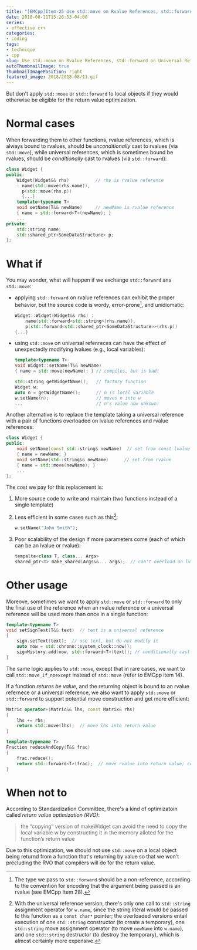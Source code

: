 ```yaml
---
title: "[EMCpp]Item-25 Use std::move on Rvalue References, std::forward on Universal References"
date: 2018-08-11T15:26:53-04:00
series:
- effective c++
categories:
- coding
tags:
- technique
- cpp
slug: Use std::move on Rvalue References, std::forward on Universal References
autoThumbnailImage: true
thumbnailImagePosition: right
featured_image: 2018/2018-08/11.gif
---
```


But don't apply `std::move` or `std::forward` to local objects if they would otherwise be eligible for the return value optimization.
<!--more-->
<!-- toc -->

# Normal cases

When forwarding them to other functions, rvalue references, which is always bound to rvalues, should be _unconditionally_ cast to rvalues (via `std::move`), while universal references, which is sometimes bound be rvalues, should be _conditionally_ cast to rvalues (via `std::forward`):

```cpp
class Widget {
public:
    Widget(Widget&& rhs)          // rhs is rvalue reference
    : name(std::move(rhs.name)),
      p(std::move(rhs.p))
      {...}
    template<typename T>
    void setName(T&& newName)     // newName is rvalue reference
    { name = std::forward<T>(newName); }
    ...
private:
    std::string name;
    std::shared_ptr<SomeDataStructure> p;
};
```


# What if

You may wonder, what will happen if we exchange `std::forward` ans `std::move`:

* applying `std::forward` on rvalue references can exhibit the proper behavior, but the source code is wordy, error-prone[^1], and unidiomatic:

    ```cpp
    Widget::Widget(Widget&& rhs) : 
        name(std::forward<std::string>(rhs.name)), 
        p(std::forward<std::shared_ptr<SomeDataStructure>>(rhs.p))
    {...}
    ```
* using `std::move` on universal refenreces can have the effect of unexpectedly modifying lvalues (e.g., local variables):
    ```cpp
    template<typename T>
    void Widget::setName(T&& newName)
    { name = std::move(newName); } // compiles, but is bad!

    std::string getWidgetName();   // factory function
    Widget w;
    auto n = getWidgetName();      // n is local variable
    w.setName(n);                  // moves n into w
    ...                            // n's value now unkown!
    ```

Another alternative is to replace the template taking a universal reference with a pair of functions overloaded on lvalue references and rvalue references:

```cpp
class Widget {
public:
    void setName(const std::string& newName)  // set from const lvalue
    { name = newName; }
    void setName(std::string&& newName)      // set from rvalue
    { name = std::move(newName); }
    ...
};
```

The cost we pay for this replacement is:

1. More source code to write and maintain (two functions instead of a single template)
2. Less efficient in some cases such as this[^2]:  
    ```cpp
    w.setName("John Smith");
    ```
3. Poor scalability of the design if more parameters come (each of which can be an lvalue or rvalue):   

    ```cpp
    tempalte<class T, class... Args> 
    shared_ptr<T> make_shared(Args&&... args);  // can't overload on lvalues and rvalues on args. universal reference is used and std::forward is applyied
    ```


# Other usage

Moreove, sometimes we want to apply `std::move` or `std::forward` to only the final use of the reference when an rvalue reference or a universal reference will be used more than once in a single function:

```cpp
template<typename T>
void setSignText(T&& text)  // text is a universal reference
{
    sign.setText(text);  // use text, but do not modify it
    auto now = std::chrono::system_clock::now();
    signHistory.add(now, std::forward<T>(text)); // conditionally cast to rvalue
}
```

The same logic applies to `std::move`, except that in rare cases, we want to call `std::move_if_noexcept` instead of `std::move` (refer to EMCpp item 14).

If a function _returns be value_, and the returning object is bound to an rvalue refernece or a universal reference, we also want to apply `std::move` or `std::forward` to support potential move construction and get more efficient:

```cpp
Matric operator+(Matric&& lhs, const Matrix& rhs)
{
    lhs += rhs;
    return std::move(lhs);  // move lhs into return value
}

template<typename T>
Fraction reduceAndCopy(T&& frac)
{
    frac.reduce();
    return std::forward<T>(frac);  // move rvalue into return value; copy lvalue
}
```


# When not to

According to Standardization Committee, there's a kind of optimizatoin called _return value optimization (RVO)_:

> the “copying” version of makeWidget can avoid the need to copy the local variable w by constructing it in the memory alloted for the function’s return value

Due to this optimization, we should not use `std::move` on a local object being returnd from a function that's returning by value so that we won't precluding the RVO that compilers will do for the return value.

[^1]: The type we pass to `std::forward` should be a non-reference, according to the convention for encoding that the argument being passed is an rvalue (see EMCpp Item 28).
[^2]: With the universal reference version, there's only one call to `std::string` assignment operator for `w.name`, since the string literal would be passed to this function as a `const char*` pointer; the overloaded versions entail execution of one `std::string` constructor (to create a temporary), one `std::string` move assignment operator (to move `newName` into `w.name`), and one `std::string` destructor (to destroy the temporary), which is almost certainly more expensive.
